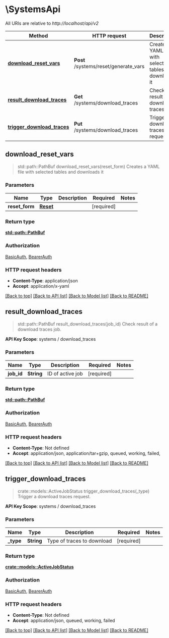 # \SystemsApi

All URIs are relative to *http://localhost/api/v2*

Method | HTTP request | Description
------------- | ------------- | -------------
[**download_reset_vars**](SystemsApi.md#download_reset_vars) | **Post** /systems/reset/generate_vars | Creates a YAML file with selected tables and downloads it
[**result_download_traces**](SystemsApi.md#result_download_traces) | **Get** /systems/download_traces | Check result of a download traces job.
[**trigger_download_traces**](SystemsApi.md#trigger_download_traces) | **Put** /systems/download_traces | Trigger a download traces request.



## download_reset_vars

> std::path::PathBuf download_reset_vars(reset_form)
Creates a YAML file with selected tables and downloads it

### Parameters


Name | Type | Description  | Required | Notes
------------- | ------------- | ------------- | ------------- | -------------
**reset_form** | [**Reset**](Reset.md) |  | [required] |

### Return type

[**std::path::PathBuf**](std::path::PathBuf.md)

### Authorization

[BasicAuth](../README.md#BasicAuth), [BearerAuth](../README.md#BearerAuth)

### HTTP request headers

- **Content-Type**: application/json
- **Accept**: application/x-yaml

[[Back to top]](#) [[Back to API list]](../README.md#documentation-for-api-endpoints) [[Back to Model list]](../README.md#documentation-for-models) [[Back to README]](../README.md)


## result_download_traces

> std::path::PathBuf result_download_traces(job_id)
Check result of a download traces job.

**API Key Scope**: systems / download_traces

### Parameters


Name | Type | Description  | Required | Notes
------------- | ------------- | ------------- | ------------- | -------------
**job_id** | **String** | ID of active job | [required] |

### Return type

[**std::path::PathBuf**](std::path::PathBuf.md)

### Authorization

[BasicAuth](../README.md#BasicAuth), [BearerAuth](../README.md#BearerAuth)

### HTTP request headers

- **Content-Type**: Not defined
- **Accept**: application/json, application/tar+gzip, queued, working, failed, 

[[Back to top]](#) [[Back to API list]](../README.md#documentation-for-api-endpoints) [[Back to Model list]](../README.md#documentation-for-models) [[Back to README]](../README.md)


## trigger_download_traces

> crate::models::ActiveJobStatus trigger_download_traces(_type)
Trigger a download traces request.

**API Key Scope**: systems / download_traces

### Parameters


Name | Type | Description  | Required | Notes
------------- | ------------- | ------------- | ------------- | -------------
**_type** | **String** | Type of traces to download | [required] |

### Return type

[**crate::models::ActiveJobStatus**](active_job_status.md)

### Authorization

[BasicAuth](../README.md#BasicAuth), [BearerAuth](../README.md#BearerAuth)

### HTTP request headers

- **Content-Type**: Not defined
- **Accept**: application/json, queued, working, failed

[[Back to top]](#) [[Back to API list]](../README.md#documentation-for-api-endpoints) [[Back to Model list]](../README.md#documentation-for-models) [[Back to README]](../README.md)

